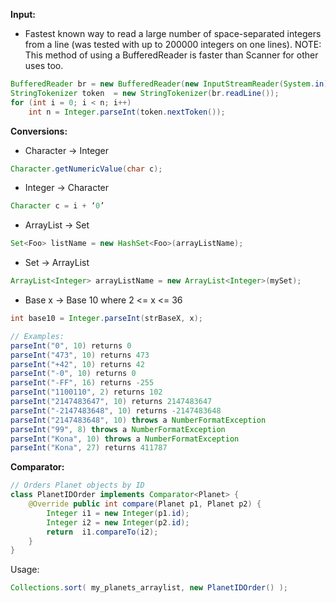 **Input:**
 * Fastest known way to read a large number of space-separated integers from a line (was tested with up to 200000 integers on one lines). NOTE: This method of using a BufferedReader is faster than Scanner for other uses too.
```java
BufferedReader br = new BufferedReader(new InputStreamReader(System.in));
StringTokenizer token  = new StringTokenizer(br.readLine());
for (int i = 0; i < n; i++)
    int n = Integer.parseInt(token.nextToken());
```

**Conversions:**

* Character → Integer
```java    
Character.getNumericValue(char c);
```
* Integer → Character 
```java    
Character c = i + ‘0’
```
* ArrayList → Set
```java 
Set<Foo> listName = new HashSet<Foo>(arrayListName);
```
* Set → ArrayList
```java 
ArrayList<Integer> arrayListName = new ArrayList<Integer>(mySet);
```  
* Base x → Base 10 where 2 <= x <= 36
```java  
int base10 = Integer.parseInt(strBaseX, x);

// Examples:
parseInt("0", 10) returns 0
parseInt("473", 10) returns 473
parseInt("+42", 10) returns 42
parseInt("-0", 10) returns 0
parseInt("-FF", 16) returns -255
parseInt("1100110", 2) returns 102
parseInt("2147483647", 10) returns 2147483647
parseInt("-2147483648", 10) returns -2147483648
parseInt("2147483648", 10) throws a NumberFormatException
parseInt("99", 8) throws a NumberFormatException
parseInt("Kona", 10) throws a NumberFormatException
parseInt("Kona", 27) returns 411787
```

**Comparator:**

``` java
// Orders Planet objects by ID
class PlanetIDOrder implements Comparator<Planet> {
    @Override public int compare(Planet p1, Planet p2) {
        Integer i1 = new Integer(p1.id);
        Integer i2 = new Integer(p2.id);
        return  i1.compareTo(i2);
    }
}
```

Usage:

``` java
Collections.sort( my_planets_arraylist, new PlanetIDOrder() );
```


